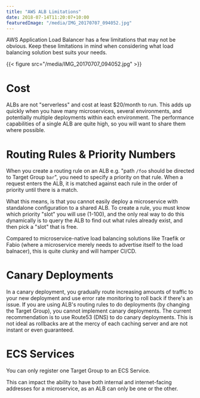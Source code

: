 ```yaml
---
title: "AWS ALB Limitations"
date: 2018-07-14T11:20:07+10:00
featuredImage: "/media/IMG_20170707_094052.jpg"
---
```


AWS Application Load Balancer has a few limitations that may not be obvious. Keep these limitations in mind when considering what load balancing solution best suits your needs.

{{< figure src="/media/IMG_20170707_094052.jpg" >}}

# Cost

ALBs are not "serverless" and cost at least $20/month to run. This adds up quickly when you have many microservices, several environments, and potentially multiple deployments within each environment. The performance capabilities of a single ALB are quite high, so you will want to share them where possible.

# Routing Rules & Priority Numbers

When you create a routing rule on an ALB e.g. "path `/foo` should be directed to Target Group `bar`", you need to specify a priority on that rule. When a request enters the ALB, it is matched against each rule in the order of priority until there is a match.

What this means, is that you cannot easily deploy a microservice with standalone configuration to a shared ALB. To create a rule, you must know which priority "slot" you will use (1-100), and the only real way to do this dynamically is to query the ALB to find out what rules already exist, and then pick a "slot" that is free.

Compared to microservice-native load balancing solutions like Traefik or Fabio (where a microservice merely needs to advertise itself to the load balnacer), this is quite clunky and will hamper CI/CD.

# Canary Deployments

In a canary deployment, you gradually route increasing amounts of traffic to your new deployment and use error rate monitoring to roll back if there's an issue. If you are using ALB's routing rules to do deployments (by changing the Target Group), you cannot implement canary deployments. The current recommendation is to use Route53 (DNS) to do canary deployments. This is not ideal as rollbacks are at the mercy of each caching server and are not instant or even guaranteed.

# ECS Services

You can only register one Target Group to an ECS Service.

This can impact the ability to have both internal and internet-facing addresses for a microservice, as an ALB can only be one or the other.
